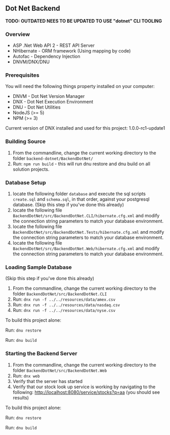 ## Dot Net Backend

**TODO: OUTDATED NEES TO BE UPDATED TO USE "dotnet" CLI TOOLING**

### Overview

* ASP .Net Web API 2 - REST API Server
* NHibernate - ORM framework (Using mapping by code)
* Autofac - Dependency Injection
* DNVM/DNX/DNU

### Prerequisites

You will need the following things property installed on your computer:

* DNVM - Dot Net Version Manager
* DNX - Dot Net Execution Environment
* DNU - Dot Net Utilities
* NodeJS (>= 5)
* NPM (>= 3)

Current version of DNX installed and used for this project: 1.0.0-rc1-update1

### Building Source

1. From the commandline, change the current working directory to the folder `backend-dotnet/BackendDotNet/`
2. Run: `npm run build` - this will run dnu restore and dnu build on all solution projects.

### Database Setup

1. locate the following folder `database` and execute the sql scripts `create.sql` and `schema.sql`, in that order, against your postgresql database. (Skip this step if you've done this already)
2. locate the following file `BackendDotNet/src/BackendDotNet.CLI/hibernate.cfg.xml` and modify the connection string parameters to match your database environment.
3. locate the following file `BackendDotNet/src/BackendDotNet.Tests/hibernate.cfg.xml` and modify the connection string parameters to match your database environment.
4. locate the following file `BackendDotNet/src/BackendDotNet.Web/hibernate.cfg.xml` and modify the connection string parameters to match your database environment.

### Loading Sample Database

(Skip this step if you've done this already)

1. From the commandline, change the current working directory to the folder `BackendDotNet/src/BackendDotNet.CLI`
2. Run: `dnx run -f ../../resources/data/amex.csv`
3. Run: `dnx run -f ../../resources/data/nasdaq.csv`
4. Run: `dnx run -f ../../resources/data/nyse.csv`

To build this project alone:

Run: `dnu restore`

Run: `dnu build`

### Starting the Backend Server

1. From the commandline, change the current working directory to the folder `BackendDotNet/src/BackendDotNet.Web`
2. Run: `dnx web`
3. Verify that the server has started
4. Verify that our stock look up service is working by navigating to the following: [http://localhost:8080/service/stocks?q=aa](http://localhost:8080/service/stocks?q=aa) (you should see results)

To build this project alone:

Run: `dnu restore`

Run: `dnu build`
